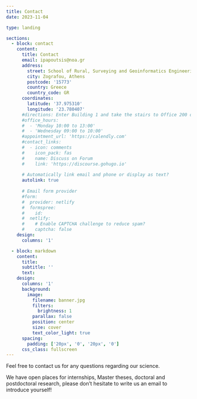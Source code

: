 ```yaml
---
title: Contact
date: 2023-11-04

type: landing

sections:
  - block: contact
    content:
      title: Contact
      email: ipapoutsis@noa.gr
      address:
        street: School of Rural, Surveying and Geoinformatics Engineering, National Technical University of Athens
        city: Zografou, Athens
        postcode: '15773'
        country: Greece
        country_code: GR
      coordinates:
        latitude: '37.975310'
        longitude: '23.780407'
      #directions: Enter Building 1 and take the stairs to Office 200 on Floor 2
      #office_hours:
      #  - 'Monday 10:00 to 13:00'
      #  - 'Wednesday 09:00 to 10:00'
      #appointment_url: 'https://calendly.com'
      #contact_links:
      #  - icon: comments
      #    icon_pack: fas
      #    name: Discuss on Forum
      #    link: 'https://discourse.gohugo.io'
    
      # Automatically link email and phone or display as text?
      autolink: true
    
      # Email form provider
      #form:
      #  provider: netlify
      #  formspree:
      #    id:
      #  netlify:
      #    # Enable CAPTCHA challenge to reduce spam?
      #    captcha: false
    design:
      columns: '1'

  - block: markdown
    content:
      title:
      subtitle: ''
      text:
    design:
      columns: '1'
      background:
        image: 
          filename: banner.jpg
          filters:
            brightness: 1
          parallax: false
          position: center
          size: cover
          text_color_light: true
      spacing:
        padding: ['20px', '0', '20px', '0']
      css_class: fullscreen
---
```


Feel free to contact us for any questions regarding our science. 

We have open places for internships, Master theses, doctoral and postdoctoral research, please don’t hesitate to write us an email to introduce yourself!